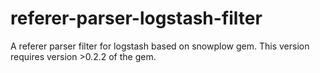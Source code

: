 referer-parser-logstash-filter
==============================

A referer parser filter for logstash based on snowplow gem. This version requires version >0.2.2 of the gem.
